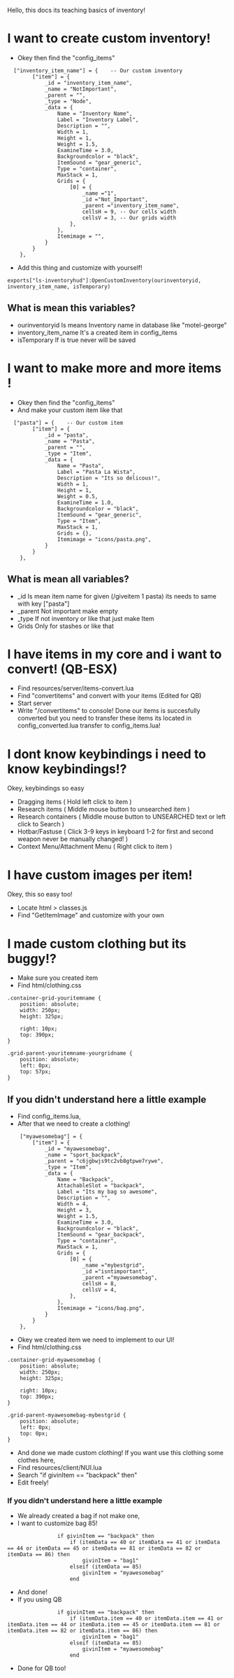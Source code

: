 Hello, this docs its teaching basics of inventory!

# I want to create custom inventory!

- Okey then find the "config_items"
```
  ["inventory_item_name"] = {    -- Our custom inventory
        ["item"] = {
            _id = "inventory_item_name",
            _name = "NotImportant",
            _parent = "",
            _type = "Node",
            _data = {
                Name = "Inventory Name",
                Label = "Inventory Label",
                Description = "",
                Width = 1,
                Height = 1,
                Weight = 1.5,
                ExamineTime = 3.0,
                Backgroundcolor = "black",
                ItemSound = "gear_generic",
                Type = "container",
                MaxStack = 1,
                Grids = {
                    [0] = {
                        _name ="1",
                        _id ="Not_Important",
                        _parent ="inventory_item_name",
                        cellsH = 9, -- Our cells width
                        cellsV = 3, -- Our grids width
                    },
                },
                Itemimage = "",
            }
        }
    },
```
- Add this thing and customize with yourself!
```
exports["ls-inventoryhud"]:OpenCustomInventory(ourinventoryid, inventory_item_name, isTemporary)
```
## What is mean this variables?
- ourinventoryid
Is means Inventory name in database like "motel-george"
- inventory_item_name
It's a created item in config_items
- isTemporary
If is true never will be saved

# I want to make more and more items !

- Okey then find the "config_items"
- And make your custom item like that
```
  ["pasta"] = {    -- Our custom item
        ["item"] = {
            _id = "pasta",
            _name = "Pasta",
            _parent = "",
            _type = "Item",
            _data = {
                Name = "Pasta",
                Label = "Pasta La Wista",
                Description = "Its so delicous!",
                Width = 1,
                Height = 1,
                Weight = 0.5,
                ExamineTime = 1.0,
                Backgroundcolor = "black",
                ItemSound = "gear_generic",
                Type = "Item",
                MaxStack = 1,
                Grids = {},
                Itemimage = "icons/pasta.png",
            }
        }
    },
```
## What is mean all variables?
- \_id
Is mean item name for given (/giveitem 1 pasta) its needs to same with key \["pasta"\]
- \_parent
Not important make empty
- \_type
If not inventory or like that just make Item
- Grids
Only for stashes or like that

# I have items in my core and i want to convert! (QB-ESX)

- Find resources/server/items-convert.lua
- Find "convertitems" and convert with your items (Edited for QB)
- Start server
- Write "/convertitems" to console!
Done our items is succesfully converted but you need to transfer these items its located in config_converted.lua transfer to config_items.lua!


# I dont know keybindings i need to know keybindings!?
Okey, keybindings so easy

- Dragging items ( Hold left click to item )
- Research items ( Middle mouse button to unsearched item )
- Research containers ( Middle mouse button to UNSEARCHED text or left click to Search )
- Hotbar/Fastuse ( Click 3-9 keys in keyboard 1-2 for first and second weapon never be manually changed! )
- Context Menu/Attachment Menu ( Right click to item )

# I have custom images per item!
Okey, this so easy too!
- Locate html > classes.js
- Find "GetItemImage" and customize with your own

# I made custom clothing but its buggy!?
- Make sure you created item
- Find html/clothing.css
```
.container-grid-youritemname {
    position: absolute;
    width: 250px;
    height: 325px;

    right: 10px;
    top: 390px;
}

.grid-parent-youritemname-yourgridname {
    position: absolute;
    left: 0px;
    top: 57px;
}
```
## If you didn't understand here a little example

- Find config_items.lua,
- After that we need to create a clothing!
```
    ["myawesomebag"] = {
        ["item"] = {
            _id = "myawesomebag",
            _name = "sport_backpack",
            _parent = "c6jgbwjs9tc2vb8gtpwe7rywe",
            _type = "Item",
            _data = {
                Name = "Backpack",
                AttachableSlot = "backpack",
                Label = "Its my bag so awesome",
                Description = "",
                Width = 4,
                Height = 3,
                Weight = 1.5,
                ExamineTime = 3.0,
                Backgroundcolor = "black",
                ItemSound = "gear_backpack",
                Type = "container",
                MaxStack = 1,
                Grids = {
                    [0] = {
                        _name ="mybestgrid",
                        _id ="isntimportant",
                        _parent ="myawesomebag",
                        cellsH = 8,
                        cellsV = 4,
                    },
                },
                Itemimage = "icons/bag.png",
            }
        }
    },
```
- Okey we created item we need to implement to our UI!
- Find html/clothing.css
```
.container-grid-myawesomebag {
    position: absolute;
    width: 250px;
    height: 325px;

    right: 10px;
    top: 390px;
}

.grid-parent-myawesomebag-mybestgrid {
    position: absolute;
    left: 0px;
    top: 0px;
}
```
- And done we made custom clothing! If you want use this clothing some clothes here,
- Find resources/client/NUI.lua
- Search "if givinItem == "backpack" then"
- Edit freely!

### If you didn't understand here a little example
- We already created a bag if not make one,
- I want to customize bag 85!
```
                if givinItem == "backpack" then
                    if (itemData == 40 or itemData == 41 or itemData == 44 or itemData == 45 or itemData == 81 or itemData == 82 or itemData == 86) then
                        givinItem = "bag1"
                    elseif (itemData == 85)
                        givinItem = "myawesomebag"
                    end
```
- And done! 
- If you using QB 
```
                if givinItem == "backpack" then
                    if (itemData.item == 40 or itemData.item == 41 or itemData.item == 44 or itemData.item == 45 or itemData.item == 81 or itemData.item == 82 or itemData.item == 86) then
                        givinItem = "bag1"
                    elseif (itemData == 85)
                        givinItem = "myawesomebag"
                    end
```
- Done for QB too!
